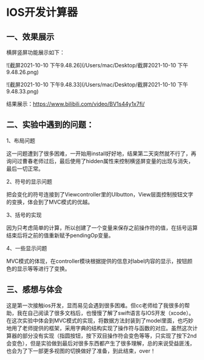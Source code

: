 # IOS开发计算器

## 一、效果展示

横屏竖屏功能展示如下：

![截屏2021-10-10 下午9.48.26](/Users/mac/Desktop/截屏2021-10-10 下午9.48.26.png)

![截屏2021-10-10 下午9.48.33](/Users/mac/Desktop/截屏2021-10-10 下午9.48.33.png)

结果展示：https://www.bilibili.com/video/BV1s44y1x7fi/



## 二、实验中遇到的问题：

1、布局问题

​	这一问题遭到了很多困难，一开始用install好好地，结果第二天突然就不行了，再询问过曹春老师过后，最后使用了hidden属性来控制横竖屏变量的出现与消失，最后一切正常。

2、符号的显示问题

​	把会变化的符号连接到了Viewcontroller里的UIbutton，View层面控制按钮文字的变换，体会到了MVC模式的优越。

3、括号的实现

   因为只考虑简单的计算，所以创建了一个变量来保存之前操作符的值，在括号运算结束后将之前的值重新赋予pendingOp变量。

4、一些显示问题

​	MVC模式的体现，在controller模块根据提供的信息对label内容的显示，按钮颜色的显示等等进行了变换。



## 三、感想与体会

​	这是第一次接触ios开发，显而易见会遇到很多困难。但cc老师给了我很多的帮助，我在自己阅读了很多文档后，也慢慢了解了swift语言与IOS开发（xcode）。在这次实验中体会到MVC模式的实现，将数据方法封装到了model里面，也巧妙地用了老师提供的框架，采用字典的结构实现了操作符与函数的对应。虽然这次计算器的部分没有实现（指圆按钮，按下双目操作符会变色等等，只实现了按下2nd会变色），但是实验做到最后对很多东西都产生了很多理解，总的来说受益匪浅，也会为了下一部更多视图的切换做好了准备，到此结束，over！